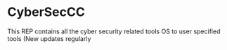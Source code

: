 # CyberSecCC 
 This REP contains all the cyber security related tools OS to user specified tools (New updates regularly
